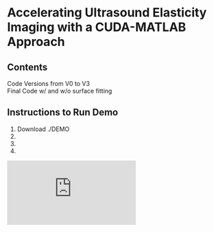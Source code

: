 # Accelerating Ultrasound Elasticity Imaging with a CUDA-MATLAB Approach

## Contents  
Code Versions from V0 to V3  
Final Code w/ and w/o surface fitting


## Instructions to Run Demo
1. Download ./DEMO
2.
3.
4.








![Image of Yaktocat](https://github.com/mturney2/Final-Project-Code/blob/master/DEMO/DEMO_run_result.pdf)
